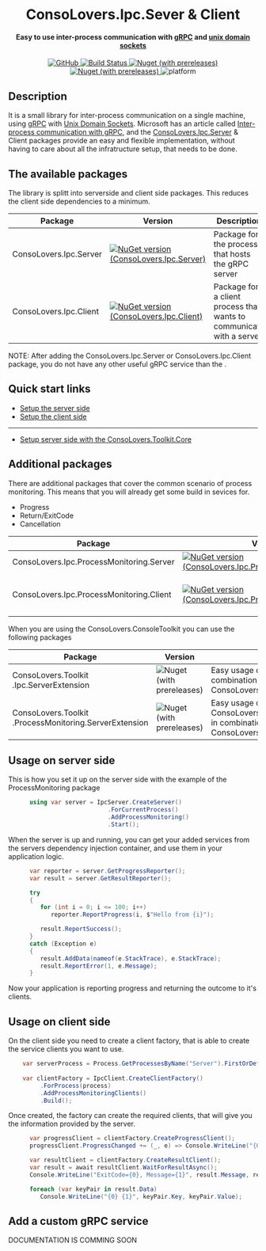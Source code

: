 <h1 align="center">ConsoLovers.Ipc.Sever & Client</h1>
<h4 align="center">Easy to use inter-process communication with <a href="https://grpc.io">gRPC</a> and <a href="https://de.wikipedia.org/wiki/Unix_Domain_Socket">unix domain sockets</a></h4>

<div align="center">
  <!-- License -->
    <a href="https://github.com/bramerdaniel/ConsoLovers.Ipc/blob/15d081396399fe773bb072f5b3e6a7102549aaf0/LICENSE">
      <img alt="GitHub" src="https://img.shields.io/github/license/bramerdaniel/ConsoLovers.Ipc?style=flat">
    </a>

  <!-- Build Status -->
  <a href="[https://travis-ci.org/choojs/choo](https://github.com/bramerdaniel/ConsoLovers.Ipc/actions/workflows/ConsoLovers.Ipc.yml)">
    <img src="https://github.com/bramerdaniel/ConsoLovers.Ipc/actions/workflows/ConsoLovers.Ipc.yml/badge.svg?branch=master" alt="Build Status" />
  </a>
  
   <!-- Server nuget package -->
  <a href="https://www.nuget.org/packages/ConsoLovers.Ipc.Server">
     <img alt="Nuget (with prereleases)" src="https://img.shields.io/nuget/vpre/ConsoLovers.Ipc.Server?label=nuget%20%28Sever%29">
  </a>
  
  <!-- Client nuget package -->
   <a href="https://www.nuget.org/packages/ConsoLovers.Ipc.Client">
     <img alt="Nuget (with prereleases)" src="https://img.shields.io/nuget/vpre/ConsoLovers.Ipc.Client?label=nuget%20%28Client%29">
   </a>

  
  <img alt="platform" src="https://img.shields.io/badge/platform-win%20%7C%20linux-blue">
</div>


## Description
It is a small library for inter-process communication on a single machine,
using [gRPC](https://grpc.io/) with [Unix Domain Sockets](https://de.wikipedia.org/wiki/Unix_Domain_Socket).
Microsoft has an article called [Inter-process communication with gRPC](https://learn.microsoft.com/en-us/aspnet/core/grpc/interprocess?view=aspnetcore-6.0#configure-unix-domain-sockets),
and the [ConsoLovers.Ipc.Server](https://www.nuget.org/packages/ConsoLovers.Ipc.Server) & Client packages provide an easy and flexible implementation, 
without having to care about all the infratructure setup, that needs to be done.

## The available packages

The library is splitt into serverside and client side packages. This reduces the client side dependencies to a minimum.


Package  | Version | Description
-------- | -------- | --------
ConsoLovers.Ipc.Server   | [![NuGet version (ConsoLovers.Ipc.Server)](https://img.shields.io/nuget/v/ConsoLovers.Ipc.Server.svg?style=flat)](https://www.nuget.org/packages/ConsoLovers.Ipc.Server/) | Package for the process that hosts the gRPC server
ConsoLovers.Ipc.Client   | [![NuGet version (ConsoLovers.Ipc.Client)](https://img.shields.io/nuget/v/ConsoLovers.Ipc.Client.svg?style=flat)](https://www.nuget.org/packages/ConsoLovers.Ipc.Client/)  | Package for a client process that wants to communicate with a server 

NOTE: After adding the ConsoLovers.Ipc.Server or ConsoLovers.Ipc.Client package, you do not have any other useful gRPC service than the .

## Quick start links
 - [Setup the server side](https://github.com/bramerdaniel/ConsoLovers.Ipc/wiki/Server-setup) 
 - [Setup the client side](https://github.com/bramerdaniel/ConsoLovers.Ipc/wiki/Client-setup) 
 ---
 - [Setup server side with the ConsoLovers.Toolkit.Core](https://github.com/bramerdaniel/ConsoLovers.Ipc/wiki/Server-Setup-With-Toolkit) 

## Additional packages

There are additional packages that cover the common scenario of process monitoring. 
This means that you will already get some build in sevices for.
 - Progress
 - Return/ExitCode
 - Cancellation
 

Package  | Version | Description
-------- | -------- | --------
ConsoLovers.Ipc.ProcessMonitoring.Server   | [![NuGet version (ConsoLovers.Ipc.ProcessMonitoring.Server)](https://img.shields.io/nuget/v/ConsoLovers.Ipc.ProcessMonitoring.Server.svg?style=flat)](https://www.nuget.org/packages/ConsoLovers.Ipc.ProcessMonitoring.Server/) | Server package for a process that should be monitored
ConsoLovers.Ipc.ProcessMonitoring.Client   | [![NuGet version (ConsoLovers.Ipc.ProcessMonitoring.Client)](https://img.shields.io/nuget/v/ConsoLovers.Ipc.ProcessMonitoring.Client.svg?style=flat)](https://www.nuget.org/packages/ConsoLovers.Ipc.ProcessMonitoring.Client/)  | Client package for applications that want to monitor processes hosting the ConsoLovers.Ipc.ProcessMonitoring.Server package services

When you are using the ConsoLovers.ConsoleToolkit you can use the following packages

Package  | Version | Description
-------- | -------- | --------
ConsoLovers.Toolkit   .Ipc.ServerExtension   | ![Nuget (with prereleases)](https://img.shields.io/nuget/vpre/ConsoLovers.Toolkit.Ipc.ServerExtension?style=plastic) | Easy usage of the ConsoLovers.Ipc.Server combination with the ConsoLovers.ConsoleToolkit.Core
ConsoLovers.Toolkit   .ProcessMonitoring.ServerExtension  | ![Nuget (with prereleases)](https://img.shields.io/nuget/vpre/ConsoLovers.Toolkit.ProcessMonitoring.ServerExtension?style=plastic)| Easy usage of the ConsoLovers.Ipc.ProcessMonitoring.Server in combination with the ConsoLovers.ConsoleToolkit.Core







## Usage on server side
This is how you set it up on the server side with the example of the ProcessMonitoring package

```C#
      using var server = IpcServer.CreateServer()
                            .ForCurrentProcess()
                            .AddProcessMonitoring()
                            .Start();
```

When the server is up and running, you can get your added services from the servers
dependency injection container, and use them in your application logic.

```C#
      var reporter = server.GetProgressReporter();
      var result = server.GetResultReporter();

      try
      {
         for (int i = 0; i <= 100; i++)
            reporter.ReportProgress(i, $"Hello from {i}");

         result.ReportSuccess();
      }
      catch (Exception e)
      {
         result.AddData(nameof(e.StackTrace), e.StackTrace);
         result.ReportError(1, e.Message);
      }
```

Now your application is reporting progress and returning the outcome to it's clients.

## Usage on client side

On the client side you need to create a client factory, 
that is able to create the service clients you want to use.

```C#
    var serverProcess = Process.GetProcessesByName("Server").FirstOrDefault();
    
    var clientFactory = IpcClient.CreateClientFactory()
         .ForProcess(process)
         .AddProcessMonitoringClients()
         .Build();
```

Once created, the factory can create the required clients,
that will give you the information provided by the server.

```C#
      var progressClient = clientFactory.CreateProgressClient();
      progressClient.ProgressChanged += (_, e) => Console.WriteLine("{0}% {1}", e.Percentage, e.Message);

      var resultClient = clientFactory.CreateResultClient();
      var result = await resultClient.WaitForResultAsync();
      Console.WriteLine("ExitCode={0}, Message={1}", result.Message, result.ExitCode);

      foreach (var keyPair in result.Data)
         Console.WriteLine("{0} {1}", keyPair.Key, keyPair.Value);
```

## Add a custom gRPC service
DOCUMENTATION IS COMMING SOON
